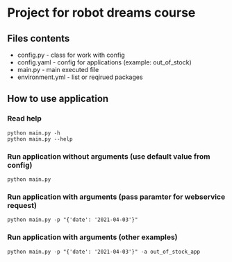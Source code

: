 # Project for robot dreams course

## Files contents
* config.py - class for work with config  
* config.yaml - config for applications (example: out_of_stock)  
* main.py - main executed file  
* environment.yml - list or reqirued packages

## How to use application
### Read help
```
python main.py -h
python main.py --help
```

### Run application without arguments (use default value from config)
`python main.py`

### Run application with arguments (pass paramter for webservice request)
`python main.py -p "{'date': '2021-04-03'}"`




### Run application with arguments (other examples)
`python main.py -p "{'date': '2021-04-03'}" -a out_of_stock_app`
